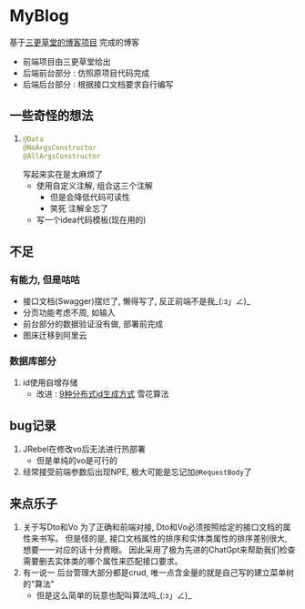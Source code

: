 # MyBlog
基于[三更草堂的博客项目](https://www.bilibili.com/video/BV1hq4y1F7zk) 完成的博客
- 前端项目由三更草堂给出
- 后端前台部分 : 仿照原项目代码完成
- 后端后台部分 : 根据接口文档要求自行编写

## 一些奇怪的想法
1. ```java
   @Data
   @NoArgsConstructor
   @AllArgsConstructor
   ```
   写起来实在是太麻烦了
   - 使用自定义注解, 组合这三个注解
     - 但是会降低代码可读性 
     - 笑死 注解全忘了
   - 写一个idea代码模板(现在用的)


## 不足
### 有能力, 但是咕咕
- 接口文档(Swagger)摆烂了, 懒得写了, 反正前端不是我_(:з」∠)_
- 分页功能考虑不周, 如输入
- 前台部分的数据验证没有做, 部署前完成
- 图床迁移到阿里云
### 数据库部分
1. id使用自增存储
    - 改进 : [9种分布式id生成方式](https://zhuanlan.zhihu.com/p/152179727) 雪花算法

## bug记录
1. JRebel在修改vo后无法进行热部署
   - 但是单纯的vo是可行的
2. 经常接受前端参数后出现NPE, 极大可能是忘记加`@RequestBody`了


## 来点乐子
1. 关于写Dto和Vo
   为了正确和前端对接, Dto和Vo必须按照给定的接口文档的属性来书写。
   但是怪的是, 接口文档属性的排序和实体类属性的排序差别很大, 想要一一对应的话十分费眼。
   因此采用了极为先进的ChatGpt来帮助我们检查需要删去实体类的哪个属性来匹配接口要求。
2. 有一说一 后台管理大部分都是crud, 唯一点含金量的就是自己写的建立菜单树的"算法"
   - 但是这么简单的玩意也配叫算法吗_(:з」∠)_
   